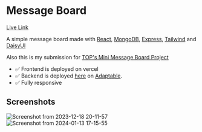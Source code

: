 # Message Board
[Live Link](https://message-board-odin.vercel.app/)

A simple message board made with [React](https://react.dev/), [MongoDB](https://www.mongodb.com/), [Express](https://expressjs.com/), [Tailwind](https://tailwindcss.com/) and [DaisyUI](https://daisyui.com/)

Also this is my submission for [TOP's Mini Message Board Project](https://www.theodinproject.com/lessons/nodejs-mini-message-board)

- ✅ Frontend is deployed on vercel
- ✅ Backend is deployed [here](https://msg-board.adaptable.app/messages) on [Adaptable](https://adaptable.io/).
- ✅ Fully responsive

## Screenshots
![Screenshot from 2023-12-18 20-11-57](https://github.com/Devansh-Baghel/message-board/assets/77718741/61806ac4-0fb7-43e9-aaa4-50b94016c2dd)
![Screenshot from 2024-01-13 17-15-55](https://github.com/Devansh-Baghel/message-board/assets/77718741/ab0686bc-19e2-4d60-9e71-43f45394dc99)


